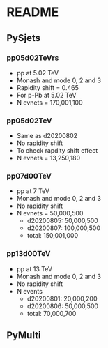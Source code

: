 # README


## PySjets

### pp05d02TeVrs
- pp at 5.02 TeV
- Monash and mode 0, 2 and 3
- Rapidity shift = 0.465
- For p-Pb at 5.02 TeV
- N evnets = 170,001,100

### pp05d02TeV
- Same as d20200802
- No rapidity shift
- To check rapdity shift effect
- N evnets = 13,250,180

### pp07d00TeV
- pp at 7 TeV
- Monash and mode 0, 2 and 3
- No rapidity shift
- N evnets = 50,000,500
  - d20200805:  50,000,500
  - d20200807: 100,000,500
  - total:     150,001,000

### pp13d00TeV
- pp at 13 TeV
- Monash and mode 0, 2 and 3
- No rapidity shift
- N events
  - d20200801: 20,000,200
  - d20200806: 50,000,500
  - total:     70,000,700


## PyMulti
